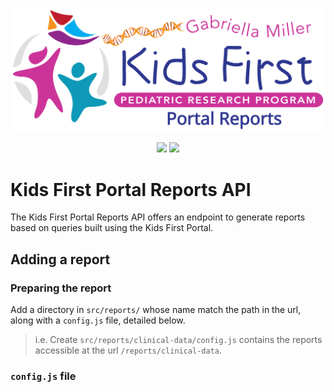 <p align="center">
  <img src="docs/_static/images/portal_reports.svg" alt="Kids First Portal Reports API logo">
</p>
<p align="center">
  <a href="https://github.com/kids-first/kf-portal-reports-api/blob/master/LICENSE"><img src="https://img.shields.io/github/license/kids-first/kf-portal-reports-api.svg?style=for-the-badge"></a>
  <!-- <a href="https://kids-first.github.io/kf-portal-reports-api/docs/coordinator.html"><img src="https://img.shields.io/readthedocs/pip.svg?style=for-the-badge"></a> -->
  <a href="https://circleci.com/gh/kids-first/kf-download-data"><img src="https://img.shields.io/circleci/project/github/kids-first/kf-portal-reports-api.svg?style=for-the-badge"></a>
  <!--<a href="https://app.codacy.com/app/kids-first/kf-download-data/dashboard"><img src="https://img.shields.io/codacy/grade/7500ec3e7b81489dbe0ff0cee8c3d76d.svg?style=for-the-badge"></a>-->
</p>

# Kids First Portal Reports API

The Kids First Portal Reports API offers an endpoint to generate reports based on queries built using the Kids First Portal.

## Adding a report

### Preparing the report

Add a directory in `src/reports/` whose name match the path in the url, along with a `config.js` file, detailed below.

> i.e. Create `src/reports/clinical-data/config.js` contains the reports accessible at the url `/reports/clinical-data`.

### `config.js` file
